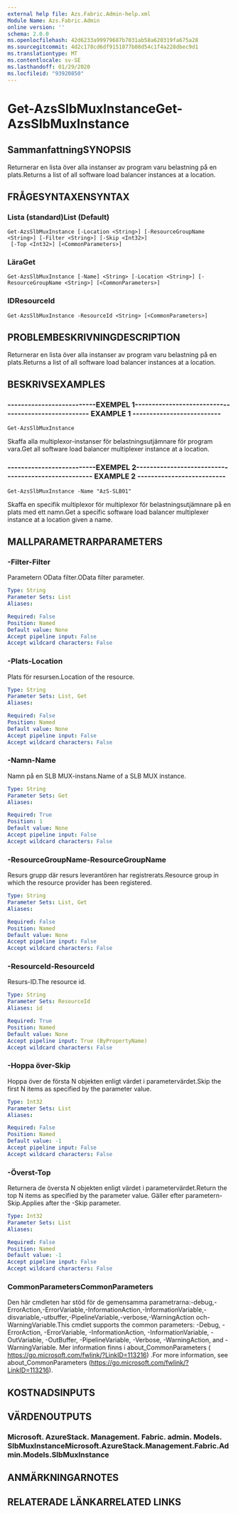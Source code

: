```yaml
---
external help file: Azs.Fabric.Admin-help.xml
Module Name: Azs.Fabric.Admin
online version: ''
schema: 2.0.0
ms.openlocfilehash: 42d6233a99979687b7031ab58a620319fa675a28
ms.sourcegitcommit: 4d2c178cd6df9151877b08d54c1f4a228dbec9d1
ms.translationtype: MT
ms.contentlocale: sv-SE
ms.lasthandoff: 01/29/2020
ms.locfileid: "93920850"
---
```

# <span data-ttu-id="723a9-101">Get-AzsSlbMuxInstance</span><span class="sxs-lookup"><span data-stu-id="723a9-101">Get-AzsSlbMuxInstance</span></span>

## <span data-ttu-id="723a9-102">Sammanfattning</span><span class="sxs-lookup"><span data-stu-id="723a9-102">SYNOPSIS</span></span>
<span data-ttu-id="723a9-103">Returnerar en lista över alla instanser av program varu belastning på en plats.</span><span class="sxs-lookup"><span data-stu-id="723a9-103">Returns a list of all software load balancer instances at a location.</span></span>

## <span data-ttu-id="723a9-104">FRÅGESYNTAXEN</span><span class="sxs-lookup"><span data-stu-id="723a9-104">SYNTAX</span></span>

### <span data-ttu-id="723a9-105">Lista (standard)</span><span class="sxs-lookup"><span data-stu-id="723a9-105">List (Default)</span></span>
```
Get-AzsSlbMuxInstance [-Location <String>] [-ResourceGroupName <String>] [-Filter <String>] [-Skip <Int32>]
 [-Top <Int32>] [<CommonParameters>]
```

### <span data-ttu-id="723a9-106">Lära</span><span class="sxs-lookup"><span data-stu-id="723a9-106">Get</span></span>
```
Get-AzsSlbMuxInstance [-Name] <String> [-Location <String>] [-ResourceGroupName <String>] [<CommonParameters>]
```

### <span data-ttu-id="723a9-107">ID</span><span class="sxs-lookup"><span data-stu-id="723a9-107">ResourceId</span></span>
```
Get-AzsSlbMuxInstance -ResourceId <String> [<CommonParameters>]
```

## <span data-ttu-id="723a9-108">PROBLEMBESKRIVNING</span><span class="sxs-lookup"><span data-stu-id="723a9-108">DESCRIPTION</span></span>
<span data-ttu-id="723a9-109">Returnerar en lista över alla instanser av program varu belastning på en plats.</span><span class="sxs-lookup"><span data-stu-id="723a9-109">Returns a list of all software load balancer instances at a location.</span></span>

## <span data-ttu-id="723a9-110">BESKRIVS</span><span class="sxs-lookup"><span data-stu-id="723a9-110">EXAMPLES</span></span>

### <span data-ttu-id="723a9-111">--------------------------EXEMPEL 1--------------------------</span><span class="sxs-lookup"><span data-stu-id="723a9-111">-------------------------- EXAMPLE 1 --------------------------</span></span>
```
Get-AzsSlbMuxInstance
```

<span data-ttu-id="723a9-112">Skaffa alla multiplexor-instanser för belastningsutjämnare för program vara.</span><span class="sxs-lookup"><span data-stu-id="723a9-112">Get all software load balancer multiplexer instance at a location.</span></span>

### <span data-ttu-id="723a9-113">--------------------------EXEMPEL 2--------------------------</span><span class="sxs-lookup"><span data-stu-id="723a9-113">-------------------------- EXAMPLE 2 --------------------------</span></span>
```
Get-AzsSlbMuxInstance -Name "AzS-SLB01"
```

<span data-ttu-id="723a9-114">Skaffa en specifik multiplexor för multiplexor för belastningsutjämnare på en plats med ett namn.</span><span class="sxs-lookup"><span data-stu-id="723a9-114">Get a specific software load balancer multiplexer instance at a location given a name.</span></span>

## <span data-ttu-id="723a9-115">MALLPARAMETRAR</span><span class="sxs-lookup"><span data-stu-id="723a9-115">PARAMETERS</span></span>

### <span data-ttu-id="723a9-116">-Filter</span><span class="sxs-lookup"><span data-stu-id="723a9-116">-Filter</span></span>
<span data-ttu-id="723a9-117">Parametern OData filter.</span><span class="sxs-lookup"><span data-stu-id="723a9-117">OData filter parameter.</span></span>

```yaml
Type: String
Parameter Sets: List
Aliases: 

Required: False
Position: Named
Default value: None
Accept pipeline input: False
Accept wildcard characters: False
```

### <span data-ttu-id="723a9-118">-Plats</span><span class="sxs-lookup"><span data-stu-id="723a9-118">-Location</span></span>
<span data-ttu-id="723a9-119">Plats för resursen.</span><span class="sxs-lookup"><span data-stu-id="723a9-119">Location of the resource.</span></span>

```yaml
Type: String
Parameter Sets: List, Get
Aliases: 

Required: False
Position: Named
Default value: None
Accept pipeline input: False
Accept wildcard characters: False
```

### <span data-ttu-id="723a9-120">-Namn</span><span class="sxs-lookup"><span data-stu-id="723a9-120">-Name</span></span>
<span data-ttu-id="723a9-121">Namn på en SLB MUX-instans.</span><span class="sxs-lookup"><span data-stu-id="723a9-121">Name of a SLB MUX instance.</span></span>

```yaml
Type: String
Parameter Sets: Get
Aliases: 

Required: True
Position: 1
Default value: None
Accept pipeline input: False
Accept wildcard characters: False
```

### <span data-ttu-id="723a9-122">-ResourceGroupName</span><span class="sxs-lookup"><span data-stu-id="723a9-122">-ResourceGroupName</span></span>
<span data-ttu-id="723a9-123">Resurs grupp där resurs leverantören har registrerats.</span><span class="sxs-lookup"><span data-stu-id="723a9-123">Resource group in which the resource provider has been registered.</span></span>

```yaml
Type: String
Parameter Sets: List, Get
Aliases: 

Required: False
Position: Named
Default value: None
Accept pipeline input: False
Accept wildcard characters: False
```

### <span data-ttu-id="723a9-124">-ResourceId</span><span class="sxs-lookup"><span data-stu-id="723a9-124">-ResourceId</span></span>
<span data-ttu-id="723a9-125">Resurs-ID.</span><span class="sxs-lookup"><span data-stu-id="723a9-125">The resource id.</span></span>

```yaml
Type: String
Parameter Sets: ResourceId
Aliases: id

Required: True
Position: Named
Default value: None
Accept pipeline input: True (ByPropertyName)
Accept wildcard characters: False
```

### <span data-ttu-id="723a9-126">-Hoppa över</span><span class="sxs-lookup"><span data-stu-id="723a9-126">-Skip</span></span>
<span data-ttu-id="723a9-127">Hoppa över de första N objekten enligt värdet i parametervärdet.</span><span class="sxs-lookup"><span data-stu-id="723a9-127">Skip the first N items as specified by the parameter value.</span></span>

```yaml
Type: Int32
Parameter Sets: List
Aliases: 

Required: False
Position: Named
Default value: -1
Accept pipeline input: False
Accept wildcard characters: False
```

### <span data-ttu-id="723a9-128">-Överst</span><span class="sxs-lookup"><span data-stu-id="723a9-128">-Top</span></span>
<span data-ttu-id="723a9-129">Returnera de översta N objekten enligt värdet i parametervärdet.</span><span class="sxs-lookup"><span data-stu-id="723a9-129">Return the top N items as specified by the parameter value.</span></span>
<span data-ttu-id="723a9-130">Gäller efter parametern-Skip.</span><span class="sxs-lookup"><span data-stu-id="723a9-130">Applies after the -Skip parameter.</span></span>

```yaml
Type: Int32
Parameter Sets: List
Aliases: 

Required: False
Position: Named
Default value: -1
Accept pipeline input: False
Accept wildcard characters: False
```

### <span data-ttu-id="723a9-131">CommonParameters</span><span class="sxs-lookup"><span data-stu-id="723a9-131">CommonParameters</span></span>
<span data-ttu-id="723a9-132">Den här cmdleten har stöd för de gemensamma parametrarna:-debug,-ErrorAction,-ErrorVariable,-InformationAction,-InformationVariable,-disvariable,-utbuffer,-PipelineVariable,-verbose,-WarningAction och-WarningVariable.</span><span class="sxs-lookup"><span data-stu-id="723a9-132">This cmdlet supports the common parameters: -Debug, -ErrorAction, -ErrorVariable, -InformationAction, -InformationVariable, -OutVariable, -OutBuffer, -PipelineVariable, -Verbose, -WarningAction, and -WarningVariable.</span></span> <span data-ttu-id="723a9-133">Mer information finns i about_CommonParameters ( https://go.microsoft.com/fwlink/?LinkID=113216) .</span><span class="sxs-lookup"><span data-stu-id="723a9-133">For more information, see about_CommonParameters (https://go.microsoft.com/fwlink/?LinkID=113216).</span></span>

## <span data-ttu-id="723a9-134">KOSTNADS</span><span class="sxs-lookup"><span data-stu-id="723a9-134">INPUTS</span></span>

## <span data-ttu-id="723a9-135">VÄRDEN</span><span class="sxs-lookup"><span data-stu-id="723a9-135">OUTPUTS</span></span>

### <span data-ttu-id="723a9-136">Microsoft. AzureStack. Management. Fabric. admin. Models. SlbMuxInstance</span><span class="sxs-lookup"><span data-stu-id="723a9-136">Microsoft.AzureStack.Management.Fabric.Admin.Models.SlbMuxInstance</span></span>

## <span data-ttu-id="723a9-137">ANMÄRKNINGAR</span><span class="sxs-lookup"><span data-stu-id="723a9-137">NOTES</span></span>

## <span data-ttu-id="723a9-138">RELATERADE LÄNKAR</span><span class="sxs-lookup"><span data-stu-id="723a9-138">RELATED LINKS</span></span>

